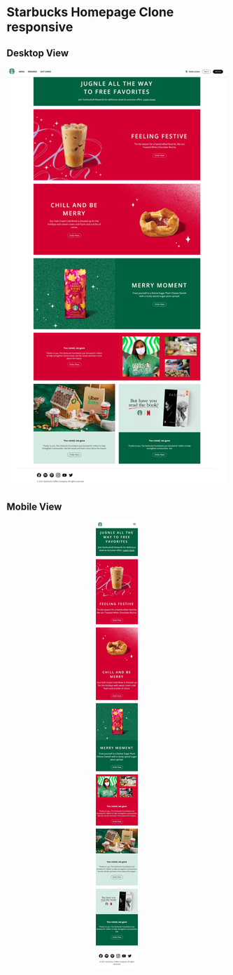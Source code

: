 # Starbucks Homepage Clone responsive

## Desktop View

<img src="./img/output1.jpeg" alt="Desktop View">

## Mobile View
<p align = "center">
  <img src="./img/output2.jpeg" alt="Mobile View">
</p>
